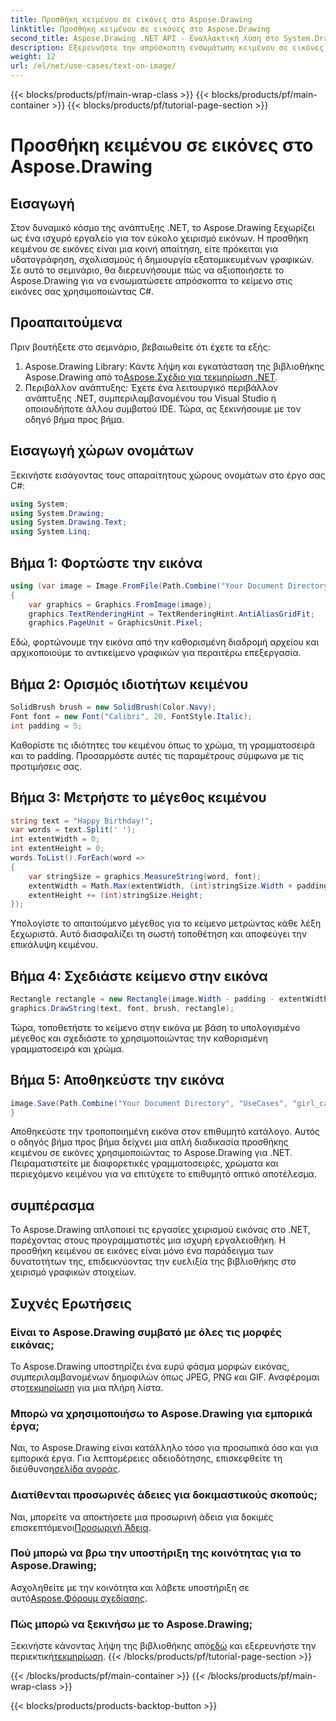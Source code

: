 ```yaml
---
title: Προσθήκη κειμένου σε εικόνες στο Aspose.Drawing
linktitle: Προσθήκη κειμένου σε εικόνες στο Aspose.Drawing
second_title: Aspose.Drawing .NET API - Εναλλακτική λύση στο System.Drawing.Common
description: Εξερευνήστε την απρόσκοπτη ενσωμάτωση κειμένου σε εικόνες με το Aspose.Drawing για .NET. Ακολουθήστε τον βήμα προς βήμα οδηγό μας για αβίαστο χειρισμό εικόνας. Κατεβάστε τώρα!
weight: 12
url: /el/net/use-cases/text-on-image/
---
```


{{< blocks/products/pf/main-wrap-class >}}
{{< blocks/products/pf/main-container >}}
{{< blocks/products/pf/tutorial-page-section >}}

# Προσθήκη κειμένου σε εικόνες στο Aspose.Drawing

## Εισαγωγή
Στον δυναμικό κόσμο της ανάπτυξης .NET, το Aspose.Drawing ξεχωρίζει ως ένα ισχυρό εργαλείο για τον εύκολο χειρισμό εικόνων. Η προσθήκη κειμένου σε εικόνες είναι μια κοινή απαίτηση, είτε πρόκειται για υδατογράφηση, σχολιασμούς ή δημιουργία εξατομικευμένων γραφικών. Σε αυτό το σεμινάριο, θα διερευνήσουμε πώς να αξιοποιήσετε το Aspose.Drawing για να ενσωματώσετε απρόσκοπτα το κείμενο στις εικόνες σας χρησιμοποιώντας C#.
## Προαπαιτούμενα
Πριν βουτήξετε στο σεμινάριο, βεβαιωθείτε ότι έχετε τα εξής:
1.  Aspose.Drawing Library: Κάντε λήψη και εγκατάσταση της βιβλιοθήκης Aspose.Drawing από το[Aspose.Σχέδιο για τεκμηρίωση .NET](https://reference.aspose.com/drawing/net/).
2. Περιβάλλον ανάπτυξης: Έχετε ένα λειτουργικό περιβάλλον ανάπτυξης .NET, συμπεριλαμβανομένου του Visual Studio ή οποιουδήποτε άλλου συμβατού IDE.
Τώρα, ας ξεκινήσουμε με τον οδηγό βήμα προς βήμα.
## Εισαγωγή χώρων ονομάτων
Ξεκινήστε εισάγοντας τους απαραίτητους χώρους ονομάτων στο έργο σας C#:
```csharp
using System;
using System.Drawing;
using System.Drawing.Text;
using System.Linq;
```
## Βήμα 1: Φορτώστε την εικόνα
```csharp
using (var image = Image.FromFile(Path.Combine("Your Document Directory", "UseCases", "girl.jpg")))
{
    var graphics = Graphics.FromImage(image);
    graphics.TextRenderingHint = TextRenderingHint.AntiAliasGridFit;
    graphics.PageUnit = GraphicsUnit.Pixel;
```
Εδώ, φορτώνουμε την εικόνα από την καθορισμένη διαδρομή αρχείου και αρχικοποιούμε το αντικείμενο γραφικών για περαιτέρω επεξεργασία.
## Βήμα 2: Ορισμός ιδιοτήτων κειμένου
```csharp
SolidBrush brush = new SolidBrush(Color.Navy);
Font font = new Font("Calibri", 20, FontStyle.Italic);
int padding = 5;
```
Καθορίστε τις ιδιότητες του κειμένου όπως το χρώμα, τη γραμματοσειρά και το padding. Προσαρμόστε αυτές τις παραμέτρους σύμφωνα με τις προτιμήσεις σας.
## Βήμα 3: Μετρήστε το μέγεθος κειμένου
```csharp
string text = "Happy Birthday!";
var words = text.Split(' ');
int extentWidth = 0;
int extentHeight = 0;
words.ToList().ForEach(word =>
{
    var stringSize = graphics.MeasureString(word, font);
    extentWidth = Math.Max(extentWidth, (int)stringSize.Width + padding);
    extentHeight += (int)stringSize.Height;
});
```
Υπολογίστε το απαιτούμενο μέγεθος για το κείμενο μετρώντας κάθε λέξη ξεχωριστά. Αυτό διασφαλίζει τη σωστή τοποθέτηση και αποφεύγει την επικάλυψη κειμένου.
## Βήμα 4: Σχεδιάστε κείμενο στην εικόνα
```csharp
Rectangle rectangle = new Rectangle(image.Width - padding - extentWidth, image.Height - padding - extentHeight, extentWidth, extentHeight);
graphics.DrawString(text, font, brush, rectangle);
```
Τώρα, τοποθετήστε το κείμενο στην εικόνα με βάση το υπολογισμένο μέγεθος και σχεδιάστε το χρησιμοποιώντας την καθορισμένη γραμματοσειρά και χρώμα.
## Βήμα 5: Αποθηκεύστε την εικόνα
```csharp
image.Save(Path.Combine("Your Document Directory", "UseCases", "girl_card_out.jpg"));
}
```
Αποθηκεύστε την τροποποιημένη εικόνα στον επιθυμητό κατάλογο.
Αυτός ο οδηγός βήμα προς βήμα δείχνει μια απλή διαδικασία προσθήκης κειμένου σε εικόνες χρησιμοποιώντας το Aspose.Drawing για .NET. Πειραματιστείτε με διαφορετικές γραμματοσειρές, χρώματα και περιεχόμενο κειμένου για να επιτύχετε το επιθυμητό οπτικό αποτέλεσμα.
## συμπέρασμα
Το Aspose.Drawing απλοποιεί τις εργασίες χειρισμού εικόνας στο .NET, παρέχοντας στους προγραμματιστές μια ισχυρή εργαλειοθήκη. Η προσθήκη κειμένου σε εικόνες είναι μόνο ένα παράδειγμα των δυνατοτήτων της, επιδεικνύοντας την ευελιξία της βιβλιοθήκης στο χειρισμό γραφικών στοιχείων.
## Συχνές Ερωτήσεις
### Είναι το Aspose.Drawing συμβατό με όλες τις μορφές εικόνας;
 Το Aspose.Drawing υποστηρίζει ένα ευρύ φάσμα μορφών εικόνας, συμπεριλαμβανομένων δημοφιλών όπως JPEG, PNG και GIF. Αναφέρομαι στο[τεκμηρίωση](https://reference.aspose.com/drawing/net/) για μια πλήρη λίστα.
### Μπορώ να χρησιμοποιήσω το Aspose.Drawing για εμπορικά έργα;
Ναι, το Aspose.Drawing είναι κατάλληλο τόσο για προσωπικά όσο και για εμπορικά έργα. Για λεπτομέρειες αδειοδότησης, επισκεφθείτε τη διεύθυνση[σελίδα αγοράς](https://purchase.aspose.com/buy).
### Διατίθενται προσωρινές άδειες για δοκιμαστικούς σκοπούς;
 Ναι, μπορείτε να αποκτήσετε μια προσωρινή άδεια για δοκιμές επισκεπτόμενοι[Προσωρινή Άδεια](https://purchase.aspose.com/temporary-license/).
### Πού μπορώ να βρω την υποστήριξη της κοινότητας για το Aspose.Drawing;
 Ασχοληθείτε με την κοινότητα και λάβετε υποστήριξη σε αυτό[Aspose.Φόρουμ σχεδίασης](https://forum.aspose.com/c/diagram/17).
### Πώς μπορώ να ξεκινήσω με το Aspose.Drawing;
 Ξεκινήστε κάνοντας λήψη της βιβλιοθήκης από[εδώ](https://releases.aspose.com/drawing/net/) και εξερευνήστε την περιεκτική[τεκμηρίωση](https://reference.aspose.com/drawing/net/).
{{< /blocks/products/pf/tutorial-page-section >}}

{{< /blocks/products/pf/main-container >}}
{{< /blocks/products/pf/main-wrap-class >}}

{{< blocks/products/products-backtop-button >}}

